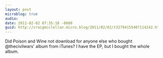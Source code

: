```yaml
---
layout: post
microblog: true
audio: 
date: 2011-02-02 07:35:10 -0600
guid: http://craigmcclellan.micro.blog/2011/02/02/t32794155407114242.html
---
```

Did Poison and Wine not download for anyone else who bought @thecivilwars' album from iTunes? I have the EP, but I bought the whole album.
